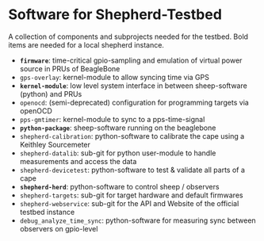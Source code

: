 # Software for Shepherd-Testbed

A collection of components and subprojects needed for the testbed. Bold items are needed for a local shepherd instance.

- **`firmware`**: time-critical gpio-sampling and emulation of virtual power source in PRUs of BeagleBone
- `gps-overlay`: kernel-module to allow syncing time via GPS
- **`kernel-module`**: low level system interface in between sheep-software (python) and PRUs
- `openocd`: (semi-deprecated) configuration for programming targets via openOCD
- `pps-gmtimer`: kernel-module to sync to a pps-time-signal
- **`python-package`**: sheep-software running on the beaglebone
- `shepherd-calibration`: python-software to calibrate the cape using a Keithley Sourcemeter
- `shepherd-datalib`: sub-git for python user-module to handle measurements and access the data
- `shepherd-devicetest`: python-software to test & validate all parts of a cape
- **`shepherd-herd`**: python-software to control sheep / observers
- `shepherd-targets`: sub-git for target hardware and default firmwares
- `shepherd-webservice`: sub-git for the API and Website of the official testbed instance
- `debug_analyze_time_sync`: python-software for measuring sync between observers on gpio-level
